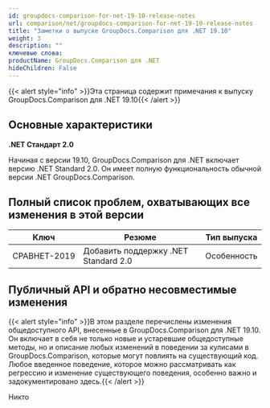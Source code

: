 ```yaml
---
id: groupdocs-comparison-for-net-19-10-release-notes
url: comparison/net/groupdocs-comparison-for-net-19-10-release-notes
title: "Заметки о выпуске GroupDocs.Comparison для .NET 19.10"
weight: 3
description: ""
ключевые слова:
productName: GroupDocs.Comparison для .NET
hideChildren: False
---
```

{{< alert style="info" >}}Эта страница содержит примечания к выпуску GroupDocs.Comparison для .NET 19.10{{< /alert >}}

## Основные характеристики

**.NET Стандарт 2.0**

Начиная с версии 19.10, GroupDocs.Comparison для .NET включает версию .NET Standard 2.0. Он имеет полную функциональность обычной версии .NET GroupDocs.Comparison.

## Полный список проблем, охватывающих все изменения в этой версии

| Ключ | Резюме | Тип выпуска |
| --- | --- | --- |
| СРАВНЕТ-2019 | Добавить поддержку .NET Standard 2.0 | Особенность |

## Публичный API и обратно несовместимые изменения

{{< alert style="info" >}}В этом разделе перечислены изменения общедоступного API, внесенные в GroupDocs.Comparison для .NET 19.10. Он включает в себя не только новые и устаревшие общедоступные методы, но и описание любых изменений в поведении за кулисами в GroupDocs.Comparison, которые могут повлиять на существующий код. Любое введенное поведение, которое можно рассматривать как регрессию и изменение существующего поведения, особенно важно и задокументировано здесь.{{< /alert >}}

Никто

